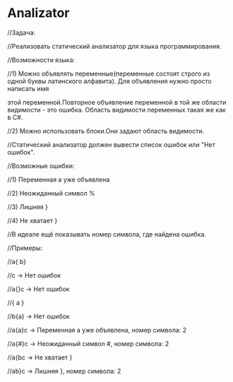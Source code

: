 # Analizator

//Задача:

//Реализовать статический анализатор для языка программирования.

//Возможности языка:

//1) Можно объявлять переменные(переменные состоят строго из одной буквы латинского алфавита). Для объявления нужно просто написать имя

этой переменной.Повторное объявление переменной в той же области видимости - это ошибка. Область видимости переменных такая же как в C#.

//2) Можно использовать блоки.Они задают область видимости.

//Статический анализатор должен вывести список ошибок или "Нет ошибок".

//Возможные ошибки:

//1) Переменная a уже объявлена

//2) Неожиданный символ %

//3) Лишняя }

//4) Не хватает }

//В идеале ещё показывать номер символа, где найдена ошибка.

//Примеры:

//a{ b}

//c -> Нет ошибок

//a{}c -> Нет ошибок

//{ a }

//b{a} -> Нет ошибок

//a{a}c -> Переменная a уже объявлена, номер символа: 2

//a{#}c -> Неожиданный символ #, номер символа: 2

//a{bc -> Не хватает }

//ab}c -> Лишняя }, номер символа: 2
